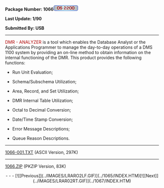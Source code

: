 <x-sas-window top="138" bottom="768" left="20" right="550">



<b>Package Number: 1066</b>![](../IMAGES/OS2200.JPG)


<b>Last Update: 1/90</b>


<b>Submitted By: USB</b>


&#10;
- - -
<font color="#AF0000">DMR - ANALYZER</font> is a tool which enables
the Database Analyst or the Applications Programmer to manage the
day-to-day operations of a DMS 1100 system by providing an on-line
method to obtain information on the internal functioning of the DMR.
This product provides the following functions:


   
- Run Unit Evaluation;
    
       
- Schema/Subschema Utilization;
    
       
- Area, Record, and Set Utilization;
    
       
- DMR Internal Table Utilization;
    
       
- Octal to Decimal Conversion;
    
       
- Date/Time Stamp Conversion;
    
       
- Error Message Descriptions;
    
       
- Queue Reason Descriptions.


&#10;
- - -
[1066-001.TXT](1066-001.TXT)
(ASCII Version, 297K)


&#10;
- - -
[1066.ZIP](1066.ZIP)
(PKZIP Version, 83K)

<center>
- - -
[![[Previous]](../IMAGES/LRARO2LF.GIF)](../1065/INDEX.HTM)[![[Next]](../IMAGES/LRAR02RT.GIF)](../1067/INDEX.HTM)
</center>


</x-sas-window>
